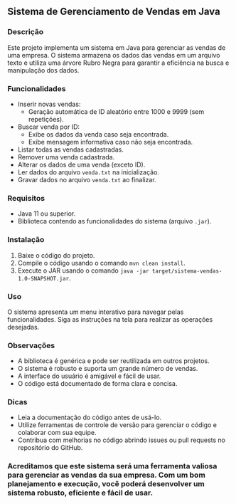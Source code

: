 ## Sistema de Gerenciamento de Vendas em Java

### Descrição

Este projeto implementa um sistema em Java para gerenciar as vendas de uma empresa. O sistema armazena os dados das vendas em um arquivo texto e utiliza uma árvore Rubro Negra para garantir a eficiência na busca e manipulação dos dados.

### Funcionalidades

* Inserir novas vendas:
    * Geração automática de ID aleatório entre 1000 e 9999 (sem repetições).
* Buscar venda por ID:
    * Exibe os dados da venda caso seja encontrada.
    * Exibe mensagem informativa caso não seja encontrada.
* Listar todas as vendas cadastradas.
* Remover uma venda cadastrada.
* Alterar os dados de uma venda (exceto ID).
* Ler dados do arquivo `venda.txt` na inicialização.
* Gravar dados no arquivo `venda.txt` ao finalizar.

### Requisitos

* Java 11 ou superior.
* Biblioteca contendo as funcionalidades do sistema (arquivo `.jar`).

### Instalação

1. Baixe o código do projeto.
2. Compile o código usando o comando `mvn clean install`.
3. Execute o JAR usando o comando `java -jar target/sistema-vendas-1.0-SNAPSHOT.jar`.

### Uso

O sistema apresenta um menu interativo para navegar pelas funcionalidades. Siga as instruções na tela para realizar as operações desejadas.

### Observações

* A biblioteca é genérica e pode ser reutilizada em outros projetos.
* O sistema é robusto e suporta um grande número de vendas.
* A interface do usuário é amigável e fácil de usar.
* O código está documentado de forma clara e concisa.

### Dicas

* Leia a documentação do código antes de usá-lo.
* Utilize ferramentas de controle de versão para gerenciar o código e colaborar com sua equipe.
* Contribua com melhorias no código abrindo issues ou pull requests no repositório do GitHub.

### Acreditamos que este sistema será uma ferramenta valiosa para gerenciar as vendas da sua empresa. Com um bom planejamento e execução, você poderá desenvolver um sistema robusto, eficiente e fácil de usar.
